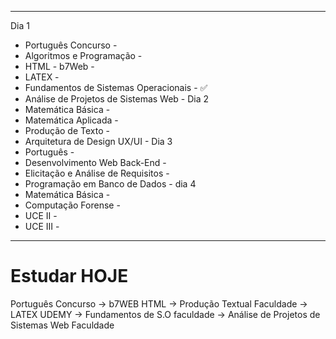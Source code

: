 
___
Dia 1 
- Português Concurso -
- Algoritmos e Programação - 
- HTML - b7Web - 
- LATEX - 
- Fundamentos de Sistemas Operacionais - ✅
- Análise de Projetos de Sistemas Web - 
Dia 2 
- Matemática Básica -
- Matemática Aplicada -
- Produção de Texto -
- Arquitetura  de Design UX/UI -
Dia 3
- Português -
- Desenvolvimento Web Back-End -
- Elicitação e Análise de Requisitos -
- Programação em Banco de Dados -
dia 4
- Matemática Básica -
- Computação Forense -
- UCE II -
- UCE III - 
___
# Estudar HOJE
Português  Concurso -> b7WEB HTML -> Produção Textual Faculdade -> LATEX UDEMY -> Fundamentos de S.O faculdade -> Análise de Projetos de Sistemas Web Faculdade